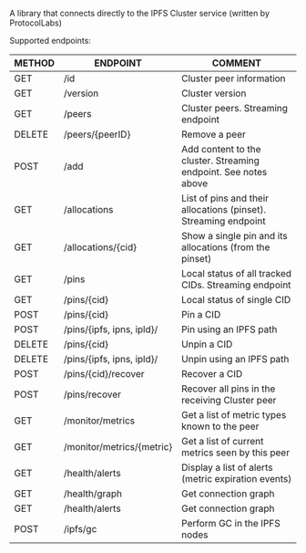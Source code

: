 A library that connects directly to the IPFS Cluster service (written by ProtocolLabs)

Supported endpoints:

| METHOD | ENDPOINT                        | COMMENT                                                         |
|--------|---------------------------------|-----------------------------------------------------------------|
| GET    | /id                             | Cluster peer information                                        |
 | GET    | /version                        | Cluster version                                                 |
| GET    | /peers                          | Cluster peers. Streaming endpoint                               |
| DELETE | /peers/{peerID}                 | Remove a peer                                                   |
| POST   | /add                            | Add content to the cluster. Streaming endpoint. See notes above |
| GET    | /allocations                    | List of pins and their allocations (pinset). Streaming endpoint |
| GET    | /allocations/{cid}              | Show a single pin and its allocations (from the pinset)         |
| GET    | /pins                           | Local status of all tracked CIDs. Streaming endpoint            |
| GET    | /pins/{cid}                     | Local status of single CID                                      |
| POST   | /pins/{cid}                     | Pin a CID                                                       |
| POST   | /pins/{ipfs, ipns, ipld}/<path> | Pin using an IPFS path                                          |
| DELETE | /pins/{cid}                     | Unpin a CID                                                     |
| DELETE | /pins/{ipfs, ipns, ipld}/<path> | Unpin using an IPFS path                                        |
| POST   | /pins/{cid}/recover             | Recover a CID                                                   |
| POST   | /pins/recover                   | Recover all pins in the receiving Cluster peer                  |
| GET    | /monitor/metrics                | Get a list of metric types known to the peer                    |
| GET    | /monitor/metrics/{metric}       | Get a list of current metrics seen by this peer                 |
| GET    | /health/alerts                  | Display a list of alerts (metric expiration events)             |
| GET    | /health/graph                   | Get connection graph                                            |
| GET    | /health/alerts                  | Get connection graph                                            |
| POST   | /ipfs/gc                        | Perform GC in the IPFS nodes                                    |